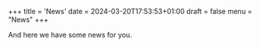 +++
title = 'News'
date = 2024-03-20T17:53:53+01:00
draft = false
menu = "News"
+++

And here we have some news for you.